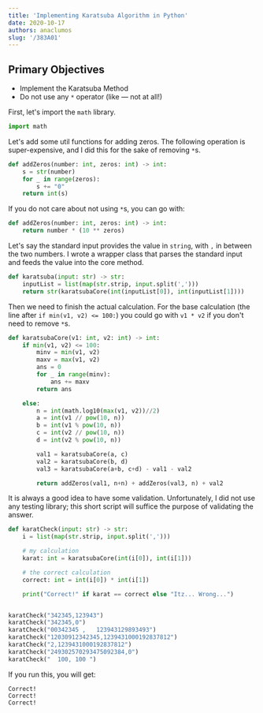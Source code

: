 ```yaml
---
title: 'Implementing Karatsuba Algorithm in Python'
date: 2020-10-17
authors: anaclumos
slug: '/383A01'
---
```


## Primary Objectives

- Implement the Karatsuba Method
- Do not use any `*` operator (like — not at all!)

First, let's import the `math` library.

```python
import math
```

Let's add some util functions for adding zeros. The following operation is super-expensive, and I did this for the sake of removing `*`s.

```python
def addZeros(number: int, zeros: int) -> int:
    s = str(number)
    for _ in range(zeros):
        s += "0"
    return int(s)
```

If you do not care about not using `*`s, you can go with:

```python
def addZeros(number: int, zeros: int) -> int:
    return number * (10 ** zeros)
```

Let's say the standard input provides the value in `string`, with `,` in between the two numbers. I wrote a wrapper class that parses the standard input and feeds the value into the core method.

```python
def karatsuba(input: str) -> str:
    inputList = list(map(str.strip, input.split(',')))
    return str(karatsubaCore(int(inputList[0]), int(inputList[1])))
```

Then we need to finish the actual calculation. For the base calculation (the line after `if min(v1, v2) <= 100:`) you could go with `v1 * v2` if you don't need to remove `*`s.

```python
def karatsubaCore(v1: int, v2: int) -> int:
    if min(v1, v2) <= 100:
        minv = min(v1, v2)
        maxv = max(v1, v2)
        ans = 0
        for _ in range(minv):
            ans += maxv
        return ans

    else:
        n = int(math.log10(max(v1, v2))//2)
        a = int(v1 // pow(10, n))
        b = int(v1 % pow(10, n))
        c = int(v2 // pow(10, n))
        d = int(v2 % pow(10, n))

        val1 = karatsubaCore(a, c)
        val2 = karatsubaCore(b, d)
        val3 = karatsubaCore(a+b, c+d) - val1 - val2

        return addZeros(val1, n+n) + addZeros(val3, n) + val2
```

It is always a good idea to have some validation. Unfortunately, I did not use any testing library; this short script will suffice the purpose of validating the answer.

```python
def karatCheck(input: str) -> str:
    i = list(map(str.strip, input.split(',')))

    # my calculation
    karat: int = karatsubaCore(int(i[0]), int(i[1]))

    # the correct calculation
    correct: int = int(i[0]) * int(i[1])

    print("Correct!" if karat == correct else "Itz... Wrong...")


karatCheck("342345,123943")
karatCheck("342345,0")
karatCheck("00342345 ,   123943129893493")
karatCheck("12030912342345,1239431000192837812")
karatCheck("2,1239431000192837812")
karatCheck("249302570293475092384,0")
karatCheck("  100, 100 ")
```

If you run this, you will get:

    Correct!
    Correct!
    Correct!
